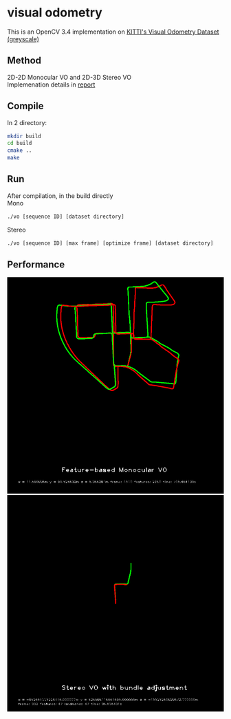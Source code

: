 # visual odometry

This is an OpenCV 3.4 implementation on [KITTI's Visual Odometry Dataset (greyscale)](http://www.cvlibs.net/datasets/kitti/eval_odometry.php)

## Method
2D-2D Monocular VO and 2D-3D Stereo VO  
Implemenation details in [report](wudao_final.pdf)

## Compile
In 2 directory:  
```bash
mkdir build
cd build
cmake ..
make
```

## Run
After compilation, in the build directly  
Mono
```bash
./vo [sequence ID] [dataset directory]
```
Stereo
```bash
./vo [sequence ID] [max frame] [optimize frame] [dataset directory]
```

## Performance
![set0](./mono_vo_2d-2d/result/00.png)
![set1](./stereo_vo_2d-3d/result/0.png)
